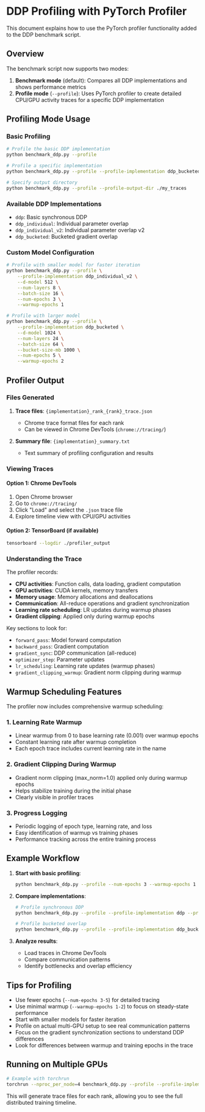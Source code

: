 # DDP Profiling with PyTorch Profiler

This document explains how to use the PyTorch profiler functionality added to the DDP benchmark script.

## Overview

The benchmark script now supports two modes:

1. **Benchmark mode** (default): Compares all DDP implementations and shows performance metrics
2. **Profile mode** (`--profile`): Uses PyTorch profiler to create detailed CPU/GPU activity traces for a specific DDP implementation

## Profiling Mode Usage

### Basic Profiling

```bash
# Profile the basic DDP implementation
python benchmark_ddp.py --profile

# Profile a specific implementation
python benchmark_ddp.py --profile --profile-implementation ddp_bucketed

# Specify output directory
python benchmark_ddp.py --profile --profile-output-dir ./my_traces
```

### Available DDP Implementations

- `ddp`: Basic synchronous DDP
- `ddp_individual`: Individual parameter overlap
- `ddp_individual_v2`: Individual parameter overlap v2
- `ddp_bucketed`: Bucketed gradient overlap

### Custom Model Configuration

```bash
# Profile with smaller model for faster iteration
python benchmark_ddp.py --profile \
    --profile-implementation ddp_individual_v2 \
    --d-model 512 \
    --num-layers 8 \
    --batch-size 16 \
    --num-epochs 3 \
    --warmup-epochs 1

# Profile with larger model
python benchmark_ddp.py --profile \
    --profile-implementation ddp_bucketed \
    --d-model 1024 \
    --num-layers 24 \
    --batch-size 64 \
    --bucket-size-mb 1000 \
    --num-epochs 5 \
    --warmup-epochs 2
```

## Profiler Output

### Files Generated

1. **Trace files**: `{implementation}_rank_{rank}_trace.json`
   - Chrome trace format files for each rank
   - Can be viewed in Chrome DevTools (`chrome://tracing/`)

2. **Summary file**: `{implementation}_summary.txt`
   - Text summary of profiling configuration and results

### Viewing Traces

#### Option 1: Chrome DevTools
1. Open Chrome browser
2. Go to `chrome://tracing/`
3. Click "Load" and select the `.json` trace file
4. Explore timeline view with CPU/GPU activities

#### Option 2: TensorBoard (if available)
```bash
tensorboard --logdir ./profiler_output
```

### Understanding the Trace

The profiler records:
- **CPU activities**: Function calls, data loading, gradient computation
- **GPU activities**: CUDA kernels, memory transfers
- **Memory usage**: Memory allocations and deallocations
- **Communication**: All-reduce operations and gradient synchronization
- **Learning rate scheduling**: LR updates during warmup phases
- **Gradient clipping**: Applied only during warmup epochs

Key sections to look for:
- `forward_pass`: Model forward computation
- `backward_pass`: Gradient computation
- `gradient_sync`: DDP communication (all-reduce)
- `optimizer_step`: Parameter updates
- `lr_scheduling`: Learning rate updates (warmup phases)
- `gradient_clipping_warmup`: Gradient norm clipping during warmup

## Warmup Scheduling Features

The profiler now includes comprehensive warmup scheduling:

### 1. **Learning Rate Warmup**
- Linear warmup from 0 to base learning rate (0.001) over warmup epochs
- Constant learning rate after warmup completion
- Each epoch trace includes current learning rate in the name

### 2. **Gradient Clipping During Warmup**
- Gradient norm clipping (max_norm=1.0) applied only during warmup epochs
- Helps stabilize training during the initial phase
- Clearly visible in profiler traces

### 3. **Progress Logging**
- Periodic logging of epoch type, learning rate, and loss
- Easy identification of warmup vs training phases
- Performance tracking across the entire training process

## Example Workflow

1. **Start with basic profiling**:
   ```bash
   python benchmark_ddp.py --profile --num-epochs 3 --warmup-epochs 1
   ```

2. **Compare implementations**:
   ```bash
   # Profile synchronous DDP
   python benchmark_ddp.py --profile --profile-implementation ddp --profile-output-dir ./traces/ddp

   # Profile bucketed overlap
   python benchmark_ddp.py --profile --profile-implementation ddp_bucketed --profile-output-dir ./traces/ddp_bucketed
   ```

3. **Analyze results**:
   - Load traces in Chrome DevTools
   - Compare communication patterns
   - Identify bottlenecks and overlap efficiency

## Tips for Profiling

- Use fewer epochs (`--num-epochs 3-5`) for detailed tracing
- Use minimal warmup (`--warmup-epochs 1-2`) to focus on steady-state performance
- Start with smaller models for faster iteration
- Profile on actual multi-GPU setup to see real communication patterns
- Focus on the gradient synchronization sections to understand DDP differences
- Look for differences between warmup and training epochs in the trace

## Running on Multiple GPUs

```bash
# Example with torchrun
torchrun --nproc_per_node=4 benchmark_ddp.py --profile --profile-implementation ddp_bucketed
```

This will generate trace files for each rank, allowing you to see the full distributed training timeline. 